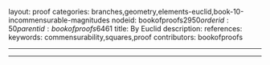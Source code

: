 layout: proof
categories: branches,geometry,elements-euclid,book-10-incommensurable-magnitudes
nodeid: bookofproofs$2950
orderid: 50
parentid: bookofproofs$6461
title: By Euclid
description: 
references: 
keywords: commensurability,squares,proof
contributors: bookofproofs

---


---

